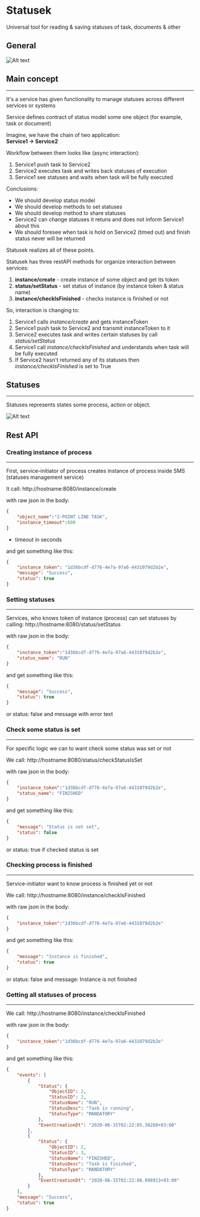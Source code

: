 # Statusek
Universal tool for reading &amp; saving statuses of task, documents &amp; other

## General

![Alt text](images/SMSGeneral.png?raw=true "General points")

## Main concept
***
It's a service has given functionality to manage statuses across different services or systems

Service defines contract of status model some one object (for example, task or document) 

Imagine, we have the chain of two application:<br>
**Service1 -> Service2**

Workflow between them looks like (async interaction):
1. Service1 push task to Service2
2. Service2 executes task and writes back statuses of execution 
3. Service1 see statuses and waits when task will be fully executed

Conclusions: 
- We should develop status model 
- We should develop methods to set statuses
- We should develop method to share statuses
- Service2 can change statuses it retuns and does not inform Service1 about this
- We should foresee when task is hold on Service2 (timed out) and finish status never will be returned

Statusek realizes all of these points.

Statusek has three restAPI methods for organize interaction between services:
1. **instance/create** - create instance of some object and get its token
2. **status/setStatus** - set status of instance (by instance token & status name)
3. **instance/checkIsFinished** - checks instance is finished or not

So, interaction is changing to:
1. Service1 calls *instance/create* and gets instanceToken
2. Service1 push task to Service2 and transmit instanceToken to it
3. Service2 executes task and writes certain statuses by call *status/setStatus*
4. Service1 call *instance/checkIsFinished* and understands when task will be fully executed
5. If Service2 hasn't returned any of its statuses then *instance/checkIsFinished* is set to True

## Statuses
***
Statuses represents states some process, action or object.

![Alt text](images/SMSModelsExample.png?raw=true "Examples of statuses models")


## Rest API

### Creating instance of process
---

First, service-initiator of process creates instance of process inside SMS (statuses management service)

It call:
http://hostname:8080/instance/create

with raw json in the body:
```json
{
	"object_name":"2-POINT LINE TASK",
	"instance_timeout":600
}
```
* timeout in seconds

and get something like this:
```json
{
    "instance_token": "1d36bcdf-d776-4e7a-97a6-4431079d2b2e",
    "message": "Success",
    "status": true
}
```

### Setting statuses
---

Services, who knows token of instance (process) can set statuses by calling:
http://hostname:8080/status/setStatus

with raw json in the body:
```json
{
	"instance_token":"1d36bcdf-d776-4e7a-97a6-4431079d2b2e",
	"status_name": "RUN"
}
```

and get something like this:
```json
{
    "message": "Success",
    "status": true
}
```

or status: false and message with error text

### Check some status is set
---
For specific logic we can to want check some status was set or not

We call:
http://hostname:8080/status/checkStatusIsSet

with raw json in the body:
```json
{
	"instance_token":"1d36bcdf-d776-4e7a-97a6-4431079d2b2e",
	"status_name": "FINISHED"
}
```

and get something like this:
```json
{
    "message": "Status is not set",
    "status": false
}
```
or status: true if checked status is set

### Checking process is finished
---
Service-initiator want to know process is finished yet or not

We call:
http://hostname:8080/instance/checkIsFinished

with raw json in the body:
```json
{
	"instance_token":"1d36bcdf-d776-4e7a-97a6-4431079d2b2e"
}
```

and get something like this:
```json
{
    "message": "Instance is finished",
    "status": true
}
```
or status: false and message: Instance is not finished 

### Getting all statuses of process
---

We call:
http://hostname:8080/instance/checkIsFinished

with raw json in the body:
```json
{
	"instance_token":"1d36bcdf-d776-4e7a-97a6-4431079d2b2e"
}
```

and get something like this:
```json
{
    "events": [
        {
            "Status": {
                "ObjectID": 2,
                "StatusID": 2,
                "StatusName": "RUN",
                "StatusDesc": "Task is running",
                "StatusType": "MANDATORY"
            },
            "EventCreationDt": "2020-06-15T02:22:05.38288+03:00"
        },
        {
            "Status": {
                "ObjectID": 2,
                "StatusID": 3,
                "StatusName": "FINISHED",
                "StatusDesc": "Task is finished",
                "StatusType": "MANDATORY"
            },
            "EventCreationDt": "2020-06-15T02:22:08.998913+03:00"
        }
    ],
    "message": "Success",
    "status": true
}
```